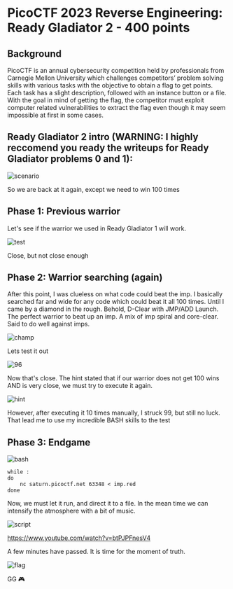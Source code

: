 # PicoCTF 2023 Reverse Engineering: Ready Gladiator 2 - 400 points

## Background 
PicoCTF is an annual cybersecurity competition held by professionals from Carnegie Mellon University which challenges competitors’ problem solving skills with various tasks with the objective to obtain a flag to get points. Each task has a slight description, followed with an instance button or a file. With the goal in mind of getting the flag, the competitor must exploit computer related vulnerabilities to extract the flag even though it may seem impossible at first in some cases.

## Ready Gladiator 2 intro (WARNING: I highly reccomend you ready the writeups for Ready Gladiator problems 0 and 1):
![scenario](https://cdn.discordapp.com/attachments/803021452797411348/1087130159909441586/image.png)

So we are back at it again, except we need to win 100 times

## Phase 1: Previous warrior
Let's see if the warrior we used in Ready Gladiator 1 will work.

![test](https://cdn.discordapp.com/attachments/803021452797411348/1087131030542094407/image.png)

Close, but not close enough

## Phase 2: Warrior searching (again)
After this point, I was clueless on what code could beat the imp. I basically searched far and wide for any code which could beat it all 100 times. Until I came by a diamond in the rough. Behold, D-Clear with JMP/ADD Launch. The perfect warrior to beat up an imp. A mix of imp spiral and core-clear. Said to do well against imps.

![champ](https://cdn.discordapp.com/attachments/803021452797411348/1087132490088599713/image.png)

Lets test it out

![96](https://cdn.discordapp.com/attachments/803021452797411348/1087133360192770088/image.png)

Now that's close. The hint stated that if our warrior does not get 100 wins AND is very close, we must try to execute it again. 

![hint](https://cdn.discordapp.com/attachments/803021452797411348/1087133869632925797/image.png)

However, after executing it 10 times manually, I struck 99, but still no luck. That lead me to use my incredible BASH skills to the test

## Phase 3: Endgame 
![bash](https://cdn.discordapp.com/attachments/803021452797411348/1087134418730225745/image.png)
```
while :
do
	nc saturn.picoctf.net 63348 < imp.red
done
```

Now, we must let it run, and direct it to a file. In the mean time we can intensify the atmosphere with a bit of music.

![script](https://cdn.discordapp.com/attachments/803021452797411348/1087135513661673472/image.png)

https://www.youtube.com/watch?v=btPJPFnesV4

A few minutes have passed. It is time for the moment of truth.

![flag](https://cdn.discordapp.com/attachments/803021452797411348/1087136034611007619/image.png)

GG 🎮
